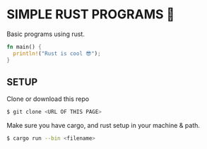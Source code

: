 # SIMPLE RUST PROGRAMS 🦀

Basic programs using rust.

```rust
fn main() {
  println!("Rust is cool 😎");
}
```

## SETUP
Clone or download this repo
```bash
$ git clone <URL OF THIS PAGE>
```
Make sure you have cargo, and rust setup in your machine & path.
```bash
$ cargo run --bin <filename>
```
